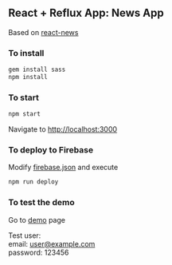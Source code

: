 ## React + Reflux App: News App

Based on [react-news](https://github.com/echenley/react-news)

### To install

```bash
gem install sass
npm install
```

### To start

```bash
npm start
```

Navigate to [http://localhost:3000](http://localhost:3000)


### To deploy to Firebase

Modify [firebase.json](./firebase.json) and execute

```bash
npm run deploy
```

### To test the demo

Go to [demo](https://sweltering-heat-2457.firebaseapp.com) page

Test user:<br>
  email: user@example.com<br>
  password: 123456
